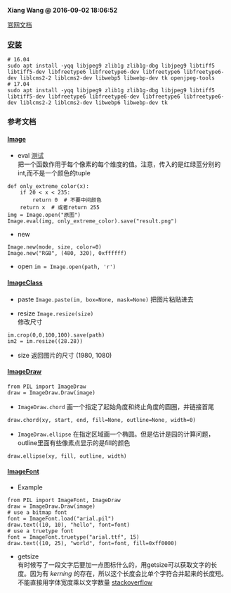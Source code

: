 **Xiang Wang @ 2016-09-02 18:06:52**

[官网文档](https://pillow.readthedocs.io/en/stable/index.html)

### [安装][install]

```
# 16.04
sudo apt install -yqq libjpeg9 zlib1g zlib1g-dbg libjpeg9 libtiff5 libtiff5-dev libfreetype6 libfreetype6-dev libfreetype6 libfreetype6-dev liblcms2-2 liblcms2-dev libwebp5 libwebp-dev tk openjpeg-tools 
# 17.04
sudo apt install -yqq libjpeg9 zlib1g zlib1g-dbg libjpeg9 libtiff5 libtiff5-dev libfreetype6 libfreetype6-dev libfreetype6 libfreetype6-dev liblcms2-2 liblcms2-dev libwebp6 libwebp-dev tk
```

### 参考文档
#### [Image](https://pillow.readthedocs.io/en/stable/reference/Image.html#)
* eval
[测试](./pillow_example/eval.py)  
把一个函数作用于每个像素的每个维度的值。注意，传入的是红绿蓝分别的int,而不是一个颜色的tuple
```
def only_extreme_color(x):
    if 20 < x < 235:
        return 0  # 不要中间颜色
    return x  # 或者return 255
img = Image.open("原图")
Image.eval(img, only_extreme_color).save("result.png")
```
* new
```
Image.new(mode, size, color=0)
Image.new("RGB", (480, 320), 0xffffff)
```
* open
`im = Image.open(path, 'r')`

#### [ImageClass][image-class]
* paste `Image.paste(im, box=None, mask=None)`
把图片粘贴进去

* resize `Image.resize(size)`  
修改尺寸
```
im.crop(0,0,100,100).save(path)
im2 = im.resize((28.28))
```

* size
返回图片的尺寸 (1980, 1080)

#### [ImageDraw](https://pillow.readthedocs.io/en/stable/reference/ImageDraw.html#)
```
from PIL import ImageDraw
draw = ImageDraw.Draw(image)
```
* `ImageDraw.chord`
画一个指定了起始角度和终止角度的圆圈，并链接首尾
```
draw.chord(xy, start, end, fill=None, outline=None, width=0)
```

* `ImageDraw.ellipse`
在指定区域画一个椭圆。但是估计是园的计算问题，outline里面有些像素点显示的是fill的颜色
```
draw.ellipse(xy, fill, outline, width)
```

#### [ImageFont][imagefont]
* Example
```
from PIL import ImageFont, ImageDraw 
draw = ImageDraw.Draw(image)
# use a bitmap font
font = ImageFont.load("arial.pil")
draw.text((10, 10), "hello", font=font)
# use a truetype font
font = ImageFont.truetype("arial.ttf", 15)
draw.text((10, 25), "world", font=font, fill=0xff0000)
```
* getsize  
有时候写了一段文字后要加一点图标什么的，用getsize可以获取文字的长度。因为有 *kerning* 的存在，所以这个长度会比单个字符合并起来的长度短。不能直接用字体宽度乘以文字数量 [stackoverflow](https://stackoverflow.com/questions/43828955/measuring-width-of-text-python-pil)


[install]: https://pillow.readthedocs.io/en/stable/installation.html#linux-installation
[imagefont]: https://pillow.readthedocs.io/en/stable/reference/ImageFont.html
[image-class]: https://pillow.readthedocs.io/en/stable/reference/Image.html#the-image-class
